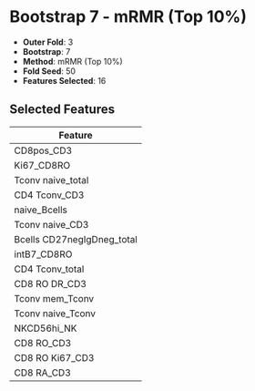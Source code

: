 # Bootstrap 7 - mRMR (Top 10%)

- **Outer Fold**: 3
- **Bootstrap**: 7
- **Method**: mRMR (Top 10%)
- **Fold Seed**: 50
- **Features Selected**: 16

## Selected Features

| Feature |
|---------|
| CD8pos_CD3 |
| Ki67_CD8RO |
| Tconv naive_total |
| CD4 Tconv_CD3 |
| naive_Bcells |
| Tconv naive_CD3 |
| Bcells CD27negIgDneg_total |
| intB7_CD8RO |
| CD4 Tconv_total |
| CD8 RO DR_CD3 |
| Tconv mem_Tconv |
| Tconv naive_Tconv |
| NKCD56hi_NK |
| CD8 RO_CD3 |
| CD8  RO Ki67_CD3 |
| CD8 RA_CD3 |
